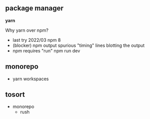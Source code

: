 

## package manager
**yarn**

Why yarn over npm?
* last try 2022/03 npm 8
* (blocker) npm output spurious "timing" lines blotting the output
* npm requires "run" npm run dev


## monorepo
* yarn workspaces


## tosort


- monorepo
  - rush
